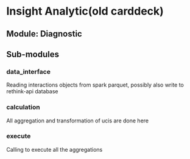 # Insight Analytic(old carddeck)

## Module: Diagnostic

## Sub-modules

### data_interface

Reading interactions objects from spark parquet, possibly also write to rethink-api database

### calculation

All aggregation and transformation of ucis are done here

###  execute

Calling to execute all the aggregations
